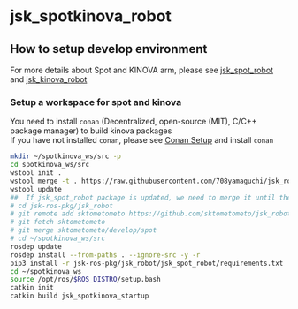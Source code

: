 # jsk_spotkinova_robot
## How to setup develop environment
For more details about Spot and KINOVA arm,
please see [jsk_spot_robot](https://github.com/sktometometo/jsk_robot/tree/develop/spot/jsk_spot_robot) and
[jsk_kinova_robot](https://github.com/708yamaguchi/jsk_robot/tree/spot-kinova/jsk_kinova_robot)

### Setup a workspace for spot and kinova
You need to install `conan` (Decentralized, open-source (MIT), C/C++ package manager) to build kinova packages  
If you have not installed `conan`, please see [Conan Setup](https://github.com/708yamaguchi/jsk_robot/tree/kinova-gen3/jsk_kinova_robot#conan-setup) and install `conan`
```bash
mkdir ~/spotkinova_ws/src -p
cd spotkinova_ws/src
wstool init .
wstool merge -t . https://raw.githubusercontent.com/708yamaguchi/jsk_robot/spot-kinova/jsk_spotkinova_robot/jsk_spotkinova.rosinstall
wstool update
##  If jsk_spot_robot package is updated, we need to merge it until the package is merged into master.
# cd jsk-ros-pkg/jsk_robot
# git remote add sktometometo https://github.com/sktometometo/jsk_robot.git
# git fetch sktometometo
# git merge sktometometo/develop/spot
# cd ~/spotkinova_ws/src
rosdep update
rosdep install --from-paths . --ignore-src -y -r
pip3 install -r jsk-ros-pkg/jsk_robot/jsk_spot_robot/requirements.txt
cd ~/spotkinova_ws
source /opt/ros/$ROS_DISTRO/setup.bash
catkin init
catkin build jsk_spotkinova_startup
```

